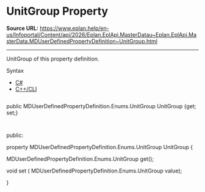 # UnitGroup Property

**Source URL:** https://www.eplan.help/en-us/Infoportal/Content/api/2026/Eplan.EplApi.MasterDatau~Eplan.EplApi.MasterData.MDUserDefinedPropertyDefinition~UnitGroup.html

---

UnitGroup of this property definition.

Syntax

- [C#](#i-syntax-CS)
- [C++/CLI](#i-syntax-CPP2005)

```
```
public MDUserDefinedPropertyDefinition.Enums.UnitGroup UnitGroup {get; set;}
```
```

```
```
public:

property MDUserDefinedPropertyDefinition.Enums.UnitGroup UnitGroup {

   MDUserDefinedPropertyDefinition.Enums.UnitGroup get();

   void set (    MDUserDefinedPropertyDefinition.Enums.UnitGroup value);

}
```
```
